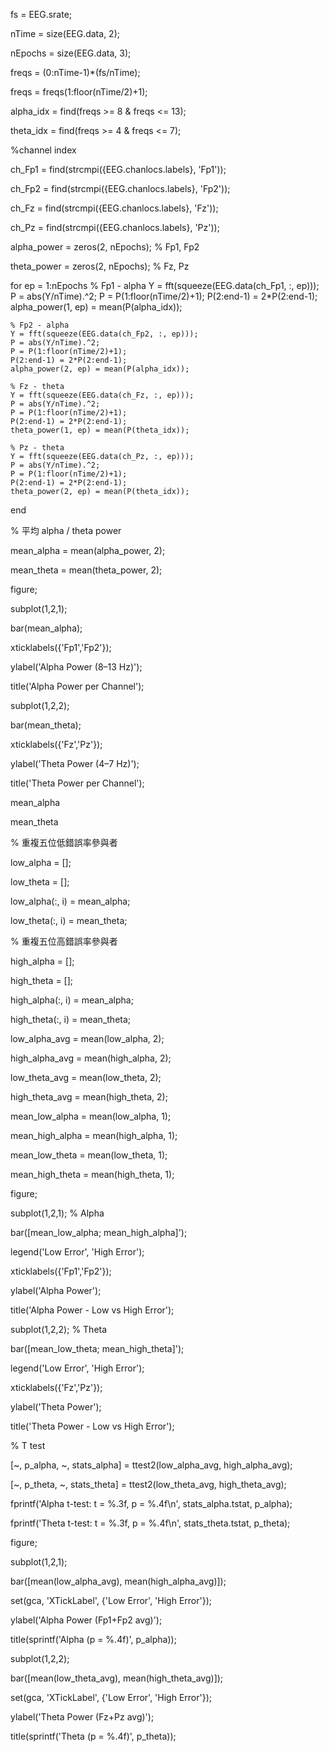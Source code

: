 fs = EEG.srate;

nTime = size(EEG.data, 2);

nEpochs = size(EEG.data, 3);

freqs = (0:nTime-1)*(fs/nTime);

freqs = freqs(1:floor(nTime/2)+1);

alpha_idx = find(freqs >= 8 & freqs <= 13);

theta_idx = find(freqs >= 4 & freqs <= 7);

%channel index

ch_Fp1 = find(strcmpi({EEG.chanlocs.labels}, 'Fp1'));

ch_Fp2 = find(strcmpi({EEG.chanlocs.labels}, 'Fp2'));

ch_Fz  = find(strcmpi({EEG.chanlocs.labels}, 'Fz'));

ch_Pz  = find(strcmpi({EEG.chanlocs.labels}, 'Pz'));

alpha_power = zeros(2, nEpochs);  % Fp1, Fp2

theta_power = zeros(2, nEpochs);  % Fz, Pz

for ep = 1:nEpochs
    % Fp1 - alpha
    Y = fft(squeeze(EEG.data(ch_Fp1, :, ep)));
    P = abs(Y/nTime).^2;
    P = P(1:floor(nTime/2)+1);
    P(2:end-1) = 2*P(2:end-1);
    alpha_power(1, ep) = mean(P(alpha_idx));

    % Fp2 - alpha
    Y = fft(squeeze(EEG.data(ch_Fp2, :, ep)));
    P = abs(Y/nTime).^2;
    P = P(1:floor(nTime/2)+1);
    P(2:end-1) = 2*P(2:end-1);
    alpha_power(2, ep) = mean(P(alpha_idx));

    % Fz - theta
    Y = fft(squeeze(EEG.data(ch_Fz, :, ep)));
    P = abs(Y/nTime).^2;
    P = P(1:floor(nTime/2)+1);
    P(2:end-1) = 2*P(2:end-1);
    theta_power(1, ep) = mean(P(theta_idx));

    % Pz - theta
    Y = fft(squeeze(EEG.data(ch_Pz, :, ep)));
    P = abs(Y/nTime).^2;
    P = P(1:floor(nTime/2)+1);
    P(2:end-1) = 2*P(2:end-1);
    theta_power(2, ep) = mean(P(theta_idx));
end

% 平均 alpha / theta power

mean_alpha = mean(alpha_power, 2); 

mean_theta = mean(theta_power, 2); 

figure;

subplot(1,2,1);

bar(mean_alpha);

xticklabels({'Fp1','Fp2'});

ylabel('Alpha Power (8–13 Hz)');

title('Alpha Power per Channel');

subplot(1,2,2);

bar(mean_theta);

xticklabels({'Fz','Pz'});

ylabel('Theta Power (4–7 Hz)');

title('Theta Power per Channel');

mean_alpha

mean_theta

% 重複五位低錯誤率參與者

low_alpha = [];  

low_theta = [];

low_alpha(:, i) = mean_alpha;

low_theta(:, i) = mean_theta;

% 重複五位高錯誤率參與者

high_alpha = [];  

high_theta = [];

high_alpha(:, i) = mean_alpha;

high_theta(:, i) = mean_theta;

low_alpha_avg = mean(low_alpha, 2);

high_alpha_avg = mean(high_alpha, 2);

low_theta_avg = mean(low_theta, 2);

high_theta_avg = mean(high_theta, 2);

mean_low_alpha = mean(low_alpha, 1);

mean_high_alpha = mean(high_alpha, 1);

mean_low_theta = mean(low_theta, 1);

mean_high_theta = mean(high_theta, 1);


figure;

subplot(1,2,1);  % Alpha

bar([mean_low_alpha; mean_high_alpha]');

legend('Low Error', 'High Error');

xticklabels({'Fp1','Fp2'});

ylabel('Alpha Power');

title('Alpha Power - Low vs High Error');

subplot(1,2,2);  % Theta

bar([mean_low_theta; mean_high_theta]');

legend('Low Error', 'High Error');

xticklabels({'Fz','Pz'});

ylabel('Theta Power');

title('Theta Power - Low vs High Error');

% T test

[~, p_alpha, ~, stats_alpha] = ttest2(low_alpha_avg, high_alpha_avg);

[~, p_theta, ~, stats_theta] = ttest2(low_theta_avg, high_theta_avg);


fprintf('Alpha t-test: t = %.3f, p = %.4f\n', stats_alpha.tstat, p_alpha);

fprintf('Theta t-test: t = %.3f, p = %.4f\n', stats_theta.tstat, p_theta);

figure;

subplot(1,2,1);

bar([mean(low_alpha_avg), mean(high_alpha_avg)]);

set(gca, 'XTickLabel', {'Low Error', 'High Error'});

ylabel('Alpha Power (Fp1+Fp2 avg)');

title(sprintf('Alpha (p = %.4f)', p_alpha));

subplot(1,2,2);

bar([mean(low_theta_avg), mean(high_theta_avg)]);

set(gca, 'XTickLabel', {'Low Error', 'High Error'});

ylabel('Theta Power (Fz+Pz avg)');

title(sprintf('Theta (p = %.4f)', p_theta));
